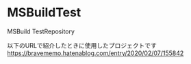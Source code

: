 # MSBuildTest
MSBuild TestRepository 

以下のURLで紹介したときに使用したプロジェクトです
https://bravememo.hatenablog.com/entry/2020/02/07/155842
